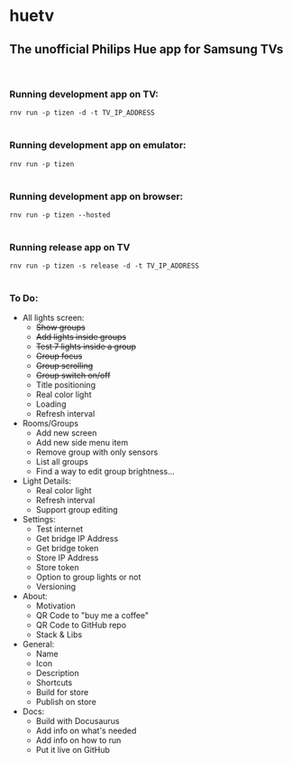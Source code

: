 # huetv

## The unofficial Philips Hue app for Samsung TVs   
<br/>

### Running development app on TV:
`rnv run -p tizen -d -t TV_IP_ADDRESS`
<br/>
<br/>

### Running development app on emulator:
`rnv run -p tizen`
<br/>
<br/>

### Running development app on browser:
`rnv run -p tizen --hosted`
<br/>
<br/>

### Running release app on TV
`rnv run -p tizen -s release -d -t TV_IP_ADDRESS`
<br/>
<br/>

###  To Do:
- All lights screen:
  - ~~Show groups~~
  - ~~Add lights inside groups~~
  - ~~Test 7 lights inside a group~~
  - ~~Group focus~~
  - ~~Group scrolling~~
  - ~~Group switch on/off~~
  - Title positioning
  - Real color light
  - Loading
  - Refresh interval
- Rooms/Groups
  - Add new screen
  - Add new side menu item
  - Remove group with only sensors
  - List all groups
  - Find a way to edit group brightness...
- Light Details:
  - Real color light
  - Refresh interval
  - Support group editing
- Settings:
  - Test internet
  - Get bridge IP Address
  - Get bridge token
  - Store IP Address
  - Store token
  - Option to group lights or not
  - Versioning
- About:
  - Motivation
  - QR Code to "buy me a coffee"
  - QR Code to GitHub repo
  - Stack & Libs
- General:
  - Name
  - Icon
  - Description
  - Shortcuts
  - Build for store
  - Publish on store
- Docs:
  - Build with Docusaurus
  - Add info on what's needed
  - Add info on how to run
  - Put it live on GitHub
